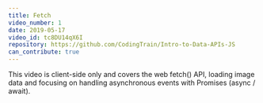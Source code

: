 ```yaml
---
title: Fetch
video_number: 1
date: 2019-05-17
video_id: tc8DU14qX6I
repository: https://github.com/CodingTrain/Intro-to-Data-APIs-JS
can_contribute: true
---
```


This video is client-side only and covers the web fetch() API, loading image data and focusing on handling asynchronous events with Promises (async / await).
